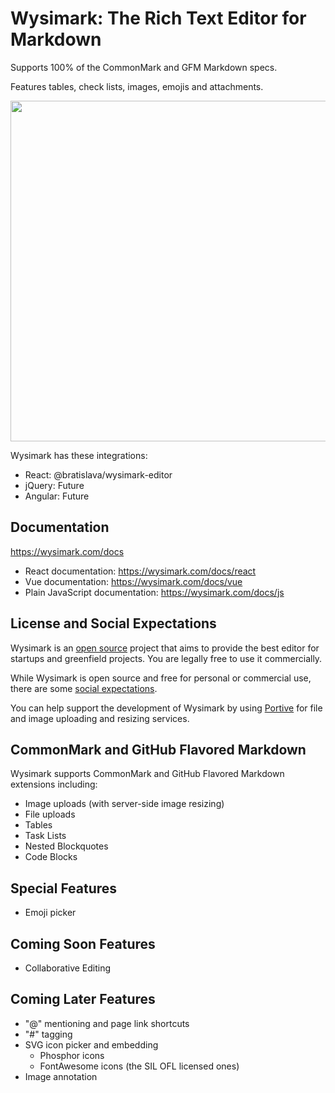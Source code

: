 # Wysimark: The Rich Text Editor for Markdown

Supports 100% of the CommonMark and GFM Markdown specs.

Features tables, check lists, images, emojis and attachments.

<img src="https://raw.githubusercontent.com/portive/wysimark/main/assets/readme/editor-preview@2x.jpg" width="545">

Wysimark has these integrations:

- React: @bratislava/wysimark-editor
- jQuery: Future
- Angular: Future

## Documentation

https://wysimark.com/docs

- React documentation: https://wysimark.com/docs/react
- Vue documentation: https://wysimark.com/docs/vue
- Plain JavaScript documentation: https://wysimark.com/docs/js

## License and Social Expectations

Wysimark is an [open source](LICENSE.md) project that aims to provide the best editor for startups and greenfield projects. You are legally free to use it commercially.

While Wysimark is open source and free for personal or commercial use, there are some [social expectations](SOCIAL.md).

You can help support the development of Wysimark by using [Portive](https://www.portive.com) for file and image uploading and resizing services.

## CommonMark and GitHub Flavored Markdown

Wysimark supports CommonMark and GitHub Flavored Markdown extensions including:

- Image uploads (with server-side image resizing)
- File uploads
- Tables
- Task Lists
- Nested Blockquotes
- Code Blocks

## Special Features

- Emoji picker

## Coming Soon Features

- Collaborative Editing

## Coming Later Features

- "@" mentioning and page link shortcuts
- "#" tagging
- SVG icon picker and embedding
  - Phosphor icons
  - FontAwesome icons (the SIL OFL licensed ones)
- Image annotation
